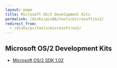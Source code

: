 ```yaml
---
layout: page
title: Microsoft OS/2 Development Kits
permalink: /disks/pcx86/tools/microsoft/os2/
redirect_from:
  - /disks/pc/tools/microsoft/os2/
---
```


Microsoft OS/2 Development Kits
---

* [Microsoft OS/2 SDK 1.02](/disks/pcx86/tools/microsoft/os2/sdk/1.02/)
